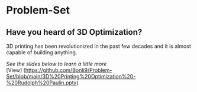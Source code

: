 # Problem-Set
## **Have you heard of 3D Optimization?** <br>
3D printing has been revolutionized in the past few decades and it is almost capable of building anything.


*See the slides below to learn a little more* <br> [View] (https://github.com/Bonli9/Problem-Set/blob/main/3D%20Printing%20Optimization%20-%20Rudolph%20Paulin.pptx)

